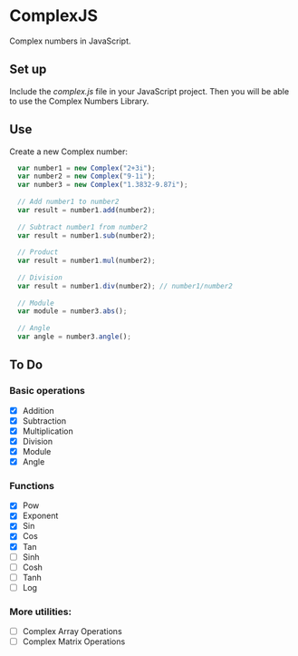 # ComplexJS
Complex numbers in JavaScript.

## Set up

Include the *complex.js* file in your JavaScript project. Then you will be able to use the Complex Numbers Library.

## Use

Create a new Complex number:
```javascript
  var number1 = new Complex("2+3i");
  var number2 = new Complex("9-1i");
  var number3 = new Complex("1.3832-9.87i");
  
  // Add number1 to number2
  var result = number1.add(number2);
  
  // Subtract number1 from number2
  var result = number1.sub(number2);
  
  // Product
  var result = number1.mul(number2);
  
  // Division
  var result = number1.div(number2); // number1/number2
  
  // Module
  var module = number3.abs();
  
  // Angle
  var angle = number3.angle();
```

## To Do

### Basic operations
- [x] Addition
- [x] Subtraction
- [x] Multiplication
- [x] Division
- [x] Module
- [x] Angle

### Functions
- [x] Pow
- [x] Exponent
- [x] Sin
- [x] Cos
- [x] Tan
- [ ] Sinh
- [ ] Cosh
- [ ] Tanh
- [ ] Log

### More utilities:
- [ ] Complex Array Operations
- [ ] Complex Matrix Operations
